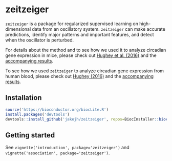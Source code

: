 # zeitzeiger

`zeitzeiger` is a package for regularized supervised learning on high-dimensional data from an oscillatory system. `zeitzeiger` can make accurate predictions, identify major patterns and important features, and detect when the oscillator is perturbed.

For details about the method and to see how we used it to analyze circadian gene expression in mice, please check out [Hughey et al. (2016)](http://dx.doi.org/10.1093/nar/gkw030) and the [accompanying results](http://dx.doi.org/10.5061/dryad.hn8gp).

To see how we used `zeitzeiger` to analyze circadian gene expression from human blood, please check out [Hughey (2016)](http://dx.doi.org/10.1101/066126) and the [accompanying results](http://bit.ly/2a6M2HT).

## Installation
```R
source('https://bioconductor.org/biocLite.R')
install.packages('devtools')
devtools::install_github('jakejh/zeitzeiger', repos=BiocInstaller::biocinstallRepos(), build_vignettes=TRUE, dependencies=TRUE)
```

## Getting started
See `vignette('introduction', package='zeitzeiger')` and `vignette('association', package='zeitzeiger')`.

